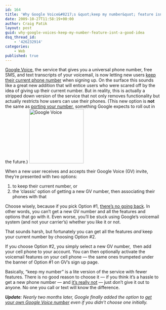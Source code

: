 ```yaml
---
id: 164
title: 'Why Google Voice&#8217;s &quot;keep my number&quot; feature isn&#8217;t a good idea'
date: 2009-10-27T11:58:19+00:00
author: Craig Patik
layout: post
guid: why-google-voices-keep-my-number-feature-isnt-a-good-idea
dsq_thread_id:
    - '426232914'
categories:
    - Web
published: true
---
```


[Google Voice](https://www.google.com/voice), the service that gives you a universal phone number, free SMS, and text transcripts of your voicemail, is now letting new users [keep their current phone number](http://googlevoiceblog.blogspot.com/2009/10/google-voice-with-your-existing-number.html) when signing up. On the surface this sounds like a great new addition that will entice users who were scared off by the idea of giving up their current number. But in reality, this is actually a stripped down version of the service that not only removes functionality but actually restricts how users can use their phones. (This new option is **not** the same as [porting your number](http://www.fcc.gov/cib/consumerfacts/numbport.html), something Google expects to roll out in the future.) <img class="alignright size-full wp-image-106" title="Google Voice" src="http://patik.com/blog/wp-content/uploads/2009/10/Google-Voice-2561.png" alt="Google Voice" width="176" height="176" srcset="http://patik.com/blog/wp-content/uploads/2009/10/Google-Voice-2561.png 256w, http://patik.com/blog/wp-content/uploads/2009/10/Google-Voice-2561-150x150.png 150w" sizes="(max-width: 176px) 100vw, 176px" />

When a new user receives and accepts their Google Voice (GV) invite, they&#8217;re presented with two options:

1. to keep their current number, or
2. the &#8216;classic&#8217; option of getting a new GV number, then associating their phones with that

Choose wisely, because if you pick Option #1, [there&#8217;s no going back](http://www.google.com/support/forum/p/voice/thread?fid=02b0c1e599ff0a17000476ea06818daa&hl=en 'See the first reply'). In other words, you can&#8217;t get a new GV number and all the features and options that go with it. Even worse, you&#8217;ll be stuck using Google&#8217;s voicemail system (and not your carrier&#8217;s) whether you like it or not.

That sounds harsh, but fortunately you can get all the features _and_ keep your current number by choosing Option #2.

If you choose Option #2, you simply select a new GV number,  then add your cell phone to your account. You can then optionally activate the voicemail features on your cell phone &#8212; the same ones trumpeted under the banner of Option #1 on GV&#8217;s sign up page.

Basically, &#8220;keep my number&#8221; is a lite version of the service with fewer features. There is no good reason to choose it &#8212; if you think it&#8217;s a hassle to get a new phone number &#8212; and [it&#8217;s really not](http://lifehacker.com/5311254/how-to-ease-your-transition-to-google-voice 'Lifehacker: How to Ease Your Transition to Google Voice') &#8212; just don&#8217;t give it out to anyone. No one you call or text will know the difference.

**_Update_**_: Nearly two months later, Google finally added the option to_ [_get your own Google Voice number_](<http://googlevoiceblog.blogspot.com/2009/12/few-weeks-ago-we-launched-ability-to.html?utm_source=feedburner&utm_medium=feed&utm_campaign=Feed:+GoogleVoiceBlog+(Google+Voice+Blog)&utm_content=Google+Reader>) _even if you didn&#8217;t choose one initially._
